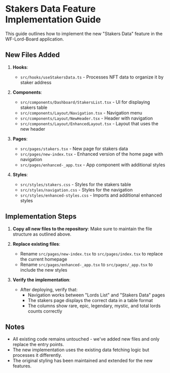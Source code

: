# Stakers Data Feature Implementation Guide

This guide outlines how to implement the new "Stakers Data" feature in the WF-Lord-Board application.

## New Files Added

1. **Hooks**:
   - `src/hooks/useStakersData.ts` - Processes NFT data to organize it by staker address

2. **Components**:
   - `src/components/Dashboard/StakersList.tsx` - UI for displaying stakers table
   - `src/components/Layout/Navigation.tsx` - Navigation menu
   - `src/components/Layout/NewHeader.tsx` - Header with navigation
   - `src/components/Layout/EnhancedLayout.tsx` - Layout that uses the new header

3. **Pages**:
   - `src/pages/stakers.tsx` - New page for stakers data
   - `src/pages/new-index.tsx` - Enhanced version of the home page with navigation
   - `src/pages/enhanced-_app.tsx` - App component with additional styles

4. **Styles**:
   - `src/styles/stakers.css` - Styles for the stakers table
   - `src/styles/navigation.css` - Styles for the navigation
   - `src/styles/enhanced-styles.css` - Imports and additional enhanced styles

## Implementation Steps

1. **Copy all new files to the repository**:
   Make sure to maintain the file structure as outlined above.

2. **Replace existing files**:
   - Rename `src/pages/new-index.tsx` to `src/pages/index.tsx` to replace the current homepage
   - Rename `src/pages/enhanced-_app.tsx` to `src/pages/_app.tsx` to include the new styles

3. **Verify the implementation**:
   - After deploying, verify that:
     - Navigation works between "Lords List" and "Stakers Data" pages
     - The stakers page displays the correct data in a table format
     - The columns show rare, epic, legendary, mystic, and total lords counts correctly

## Notes

- All existing code remains untouched - we've added new files and only replace the entry points.
- The new implementation uses the existing data fetching logic but processes it differently.
- The original styling has been maintained and extended for the new features.